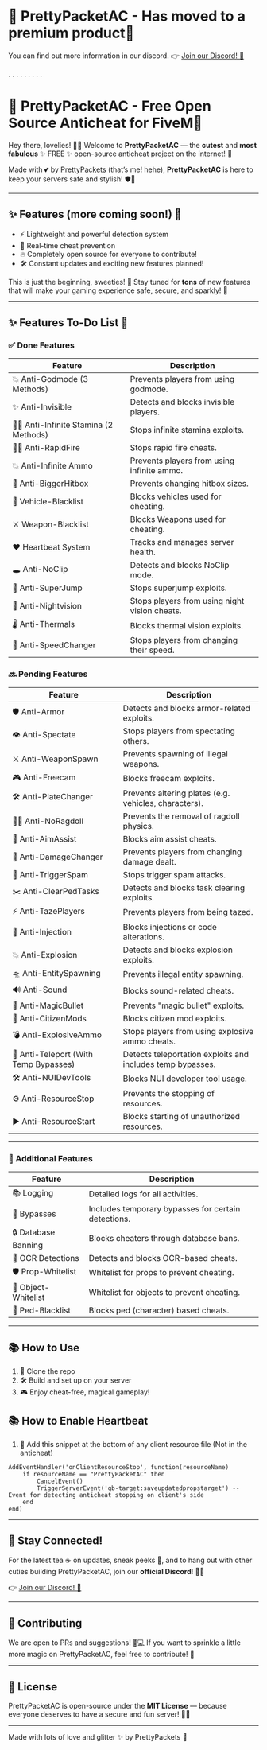 # 💖 PrettyPacketAC - Has moved to a premium product💖
You can find out more information in our discord.
👉 [Join our Discord! 💬](https://discord.gg/XFwW3U42rK)


.
.
.
.
.
.
.
.
.
# 💖 PrettyPacketAC - Free Open Source Anticheat for FiveM💖

Hey there, lovelies! 🌸✨ Welcome to **PrettyPacketAC** — the **cutest** and **most fabulous** ✨ FREE ✨ open-source anticheat project on the internet! 🎀

Made with 💕 by [PrettyPackets](https://github.com/PrettyPackets) (that’s me! hehe), **PrettyPacketAC** is here to keep your servers safe and stylish! 🛡️🎀

---

## ✨ Features (more coming soon!) 🌟
- ⚡ Lightweight and powerful detection system
- 🎯 Real-time cheat prevention
- 🔥 Completely open source for everyone to contribute!
- 🛠️ Constant updates and exciting new features planned!

This is just the beginning, sweeties! 🌸 Stay tuned for **tons** of new features that will make your gaming experience safe, secure, and sparkly! 💎

---

## ✨ Features To-Do List 🌸

### ✅ Done Features

| Feature                        | Description                             |
|---------------------------------|-----------------------------------------|
| 💥 Anti-Godmode (3 Methods)     | Prevents players from using godmode.    |
| ✨ Anti-Invisible                | Detects and blocks invisible players.  |
| 🏃‍♂️ Anti-Infinite Stamina (2 Methods) | Stops infinite stamina exploits.    |
| 🏃‍♂️ Anti-RapidFire             | Stops rapid fire cheats.               |
| 💥 Anti-Infinite Ammo           | Prevents players from using infinite ammo. |
| 🦸 Anti-BiggerHitbox            | Prevents changing hitbox sizes.        |
| 🚙 Vehicle-Blacklist            | Blocks vehicles used for cheating.     |
| ⚔️ Weapon-Blacklist            | Blocks Weapons used for cheating.     |
| ❤️ Heartbeat System             | Tracks and manages server health.       |
| 🕳️ Anti-NoClip                 | Detects and blocks NoClip mode.        |
| 🚀 Anti-SuperJump               | Stops superjump exploits.              |
| 🌙 Anti-Nightvision             | Stops players from using night vision cheats. |
| 🌡️ Anti-Thermals               | Blocks thermal vision exploits.        |
| 🏃 Anti-SpeedChanger            | Stops players from changing their speed. |

### 🔜 Pending Features

| Feature                        | Description                             |
|---------------------------------|-----------------------------------------|
| 🛡️ Anti-Armor                  | Detects and blocks armor-related exploits. |
| 👁️ Anti-Spectate               | Stops players from spectating others.  |
| ⚔️ Anti-WeaponSpawn             | Prevents spawning of illegal weapons.  |
| 🎮 Anti-Freecam                 | Blocks freecam exploits.               |
| 🛠️ Anti-PlateChanger           | Prevents altering plates (e.g. vehicles, characters). |
| 🏃‍♀️ Anti-NoRagdoll            | Prevents the removal of ragdoll physics. |
| 🎯 Anti-AimAssist               | Blocks aim assist cheats.              |
| 🔨 Anti-DamageChanger           | Prevents players from changing damage dealt. |
| 🧨 Anti-TriggerSpam             | Stops trigger spam attacks.            |
| ✂️ Anti-ClearPedTasks           | Detects and blocks task clearing exploits. |
| ⚡ Anti-TazePlayers              | Prevents players from being tazed.     |
| 💉 Anti-Injection               | Blocks injections or code alterations. |
| 💥 Anti-Explosion               | Detects and blocks explosion exploits. |
| 🛸 Anti-EntitySpawning          | Prevents illegal entity spawning.      |
| 🔊 Anti-Sound                   | Blocks sound-related cheats.           |
| 🎯 Anti-MagicBullet             | Prevents "magic bullet" exploits.      |
| 👾 Anti-CitizenMods             | Blocks citizen mod exploits.           |
| 💣 Anti-ExplosiveAmmo           | Stops players from using explosive ammo cheats. |
| 🚧 Anti-Teleport (With Temp Bypasses) | Detects teleportation exploits and includes temp bypasses. |
| 🛠️ Anti-NUIDevTools             | Blocks NUI developer tool usage.      |
| ⚙️ Anti-ResourceStop            | Prevents the stopping of resources.    |
| ▶️ Anti-ResourceStart           | Blocks starting of unauthorized resources. |

---

### 🌟 Additional Features

| Feature                        | Description                             |
|---------------------------------|-----------------------------------------|
| 📚 Logging                      | Detailed logs for all activities.      |
| 💫 Bypasses                     | Includes temporary bypasses for certain detections. |
| 🔒 Database Banning             | Blocks cheaters through database bans. |
| 🧐 OCR Detections               | Detects and blocks OCR-based cheats.   |
| 🛡️ Prop-Whitelist               | Whitelist for props to prevent cheating. |
| 🚗 Object-Whitelist             | Whitelist for objects to prevent cheating. |
| 👤 Ped-Blacklist                | Blocks ped (character) based cheats.   |


---


## 📚 How to Use
1. 🌟 Clone the repo
2. 🛠️ Build and set up on your server
3. 🎮 Enjoy cheat-free, magical gameplay!

## 📚 How to Enable Heartbeat
1. 🌟 Add this snippet at the bottom of any client resource file (Not in the anticheat)
```
AddEventHandler('onClientResourceStop', function(resourceName)
    if resourceName == "PrettyPacketAC" then
        CancelEvent()
        TriggerServerEvent('qb-target:saveupdatedpropstarget') -- Event for detecting anticheat stopping on client's side
    end
end)
```

---

## 💬 Stay Connected!
For the latest tea ☕ on updates, sneak peeks 👀, and to hang out with other cuties building PrettyPacketAC, join our **official Discord**! 🎀✨

👉 [Join our Discord! 💬](https://discord.gg/XFwW3U42rK)

---

## 🦄 Contributing
We are open to PRs and suggestions! 🌸💻
If you want to sprinkle a little more magic on PrettyPacketAC, feel free to contribute! 💖

---

## 🌈 License
PrettyPacketAC is open-source under the **MIT License** — because everyone deserves to have a secure and fun server! 🎀✨

---

Made with lots of love and glitter ✨ by PrettyPackets 💖
